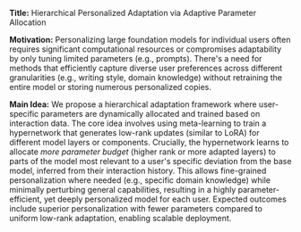 **Title:** Hierarchical Personalized Adaptation via Adaptive Parameter Allocation

**Motivation:** Personalizing large foundation models for individual users often requires significant computational resources or compromises adaptability by only tuning limited parameters (e.g., prompts). There's a need for methods that efficiently capture diverse user preferences across different granularities (e.g., writing style, domain knowledge) without retraining the entire model or storing numerous personalized copies.

**Main Idea:** We propose a hierarchical adaptation framework where user-specific parameters are dynamically allocated and trained based on interaction data. The core idea involves using meta-learning to train a hypernetwork that generates low-rank updates (similar to LoRA) for different model layers or components. Crucially, the hypernetwork learns to allocate *more parameter budget* (higher rank or more adapted layers) to parts of the model most relevant to a user's specific deviation from the base model, inferred from their interaction history. This allows fine-grained personalization where needed (e.g., specific domain knowledge) while minimally perturbing general capabilities, resulting in a highly parameter-efficient, yet deeply personalized model for each user. Expected outcomes include superior personalization with fewer parameters compared to uniform low-rank adaptation, enabling scalable deployment.